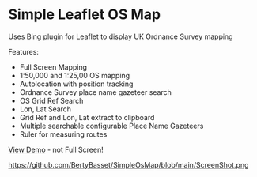 # Simple Leaflet OS Map

Uses Bing plugin for Leaflet to display UK Ordnance Survey mapping 

Features:
* Full Screen Mapping
* 1:50,000 and 1:25,00 OS mapping
* Autolocation with position tracking
* Ordnance Survey place name gazeteer search
* OS Grid Ref Search
* Lon, Lat Search
* Grid Ref and Lon, Lat extract to clipboard
* Multiple searchable configurable Place Name Gazeteers
* Ruler for measuring routes

[View Demo](https://bertybasset.github.io/SimpleOsMap/demo/index.htm) - not Full Screen!

https://github.com/BertyBasset/SimpleOsMap/blob/main/ScreenShot.png
